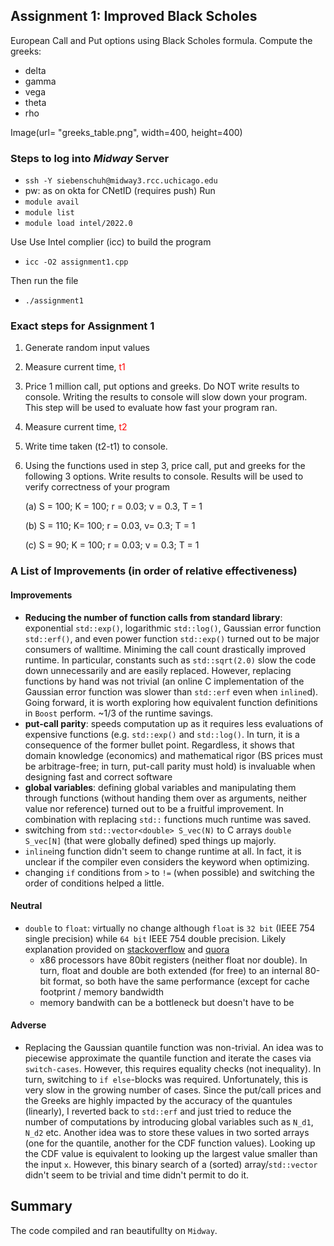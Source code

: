 ## Assignment 1: Improved Black Scholes
European Call and Put options using Black Scholes formula. Compute the greeks: 
- delta
- gamma
- vega
- theta
- rho

Image(url= "greeks_table.png", width=400, height=400)



### Steps to log into *Midway* Server
- `ssh -Y siebenschuh@midway3.rcc.uchicago.edu`
- pw: as on okta for CNetID (requires push)
Run
- `module avail`
- `module list`
- `module load intel/2022.0`

Use Use Intel complier (icc) to build the program
- `icc -O2 assignment1.cpp`

Then run the file 
- `./assignment1`

### Exact steps for Assignment 1
1. Generate random input values
2. Measure current time, <font color='red'>t1</font>
3. Price 1 million call, put options and greeks. Do NOT write results to console. Writing the results to console will slow down your program.  This step will be used to evaluate how fast your program ran.
4. Measure current time, <font color='red'>t2</font>
5. Write time taken (t2-t1) to console.
6. Using the functions used in step 3, price call, put and greeks for the following 3 options. Write results to console. Results will be used to verify correctness of your program

    (a)   S = 100; K = 100; r = 0.03; v = 0.3, T = 1
    
    (b)   S = 110; K= 100; r = 0.03, v= 0.3; T = 1
    
    (c)   S = 90; K = 100; r = 0.03; v = 0.3; T = 1
    
### A List of Improvements (in order of relative effectiveness)

#### Improvements 
- **Reducing the number of function calls from standard library**: exponential `std::exp()`, logarithmic `std::log()`, Gaussian error function `std::erf()`, and even power function `std::exp()` turned out to be major consumers of walltime. Miniming the call count drastically improved runtime. In particular, constants such as `std::sqrt(2.0)` slow the code down unnecessarily and are easily replaced. However, replacing functions by hand was not trivial (an online C implementation of the Gaussian error function was slower than `std::erf` even when `inline`d). Going forward, it is worth exploring how equivalent function definitions in `Boost` perform. ~1/3 of the runtime savings. 
- **put-call parity**: speeds computation up as it requires less evaluations of expensive functions (e.g. `std::exp()` and `std::log()`. In turn, it is a consequence of the former bullet point. Regardless, it shows that domain knowledge (economics) and mathematical rigor (BS prices must be arbitrage-free; in turn, put-call parity must hold) is invaluable when designing fast and correct software
- **global variables**: defining global variables and manipulating them through functions (without handing them over as arguments, neither value nor reference) turned out to be a fruitful improvement. In combination with replacing `std::` functions much runtime was saved.
- switching from `std::vector<double> S_vec(N)` to C arrays `double S_vec[N]` (that were globally defined) sped things up majorly.  
- `inline`ing function didn't seem to change runtime at all. In fact, it is unclear if the compiler even considers the keyword when optimizing.
- changing `if` conditions from `>` to `!=` (when possible) and switching the order of conditions helped a little. 

#### Neutral
- `double` to `float`: virtually no change although `float` is `32 bit` (IEEE 754 single precision) while `64 bit` IEEE 754 double precision. Likely explanation provided on [stackoverflow](https://stackoverflow.com/questions/4584637/double-or-float-which-is-faster#:~:text=Floats%20are%20faster%20than%20doubles,half%20the%20space%20per%20number.) and [quora](https://www.quora.com/Is-double-faster-than-float-in-C)
    - x86 processors have 80bit registers (neither float nor double). In turn, float and double are both extended (for free) to an internal 80-bit format, so both have the same performance (except for cache footprint / memory bandwidth
    - memory bandwith can be a bottleneck but doesn't have to be
    
#### Adverse
- Replacing the Gaussian quantile function was non-trivial. An idea was to piecewise approximate the quantile function and iterate the cases via `switch-cases`. However, this requires equality checks (not inequality). In turn, switching to `if else`-blocks was required. Unfortunately, this is very slow in the growing number of cases. Since the put/call prices and the Greeks are highly impacted by the accuracy of the quantules (linearly), I reverted back to `std::erf` and just tried to reduce the number of computations by introducing global variables such as `N_d1`, `N_d2` etc.
Another idea was to store these values in two sorted arrays (one for the quantile, another for the CDF function values). Looking up the CDF value is equivalent to looking up the largest value smaller than the input `x`. However, this binary search of a (sorted) array/`std::vector` didn't seem to be trivial and time didn't permit to do it. 

## Summary
The code compiled and ran beautifullty on `Midway`.